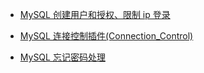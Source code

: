 - [MySQL 创建用户和授权、限制 ip 登录](https://github.com/1874yin/Notes/blob/master/notes/11.MySQL%20%E5%88%9B%E5%BB%BA%E7%94%A8%E6%88%B7%E5%92%8C%E6%8E%88%E6%9D%83%E3%80%81%E9%99%90%E5%88%B6%20ip%20%E7%99%BB%E5%BD%95.md)
- [MySQL 连接控制插件(Connection_Control)](https://github.com/1874yin/Notes/blob/master/notes/12.MySQL%20%E8%BF%9E%E6%8E%A5%E6%8E%A7%E5%88%B6%E6%8F%92%E4%BB%B6(Connection_Control).md)

- [MySQL 忘记密码处理](https://github.com/1874yin/Notes/blob/master/notes/13.MySQL%20%E5%BF%98%E8%AE%B0%E5%AF%86%E7%A0%81%E5%A4%84%E7%90%86.md)

